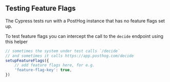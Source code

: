 ## Testing Feature Flags

The Cypress tests run with a PostHog instance that has no feature flags set up.

To test feature flags you can intercept the call to the `decide` endpoint using this helper

```javascript
// sometimes the system under test calls `/decide`
// and sometimes it calls https://app.posthog.com/decide
setupFeatureFlags({
    // add feature flags here, for e.g.
    'feature-flag-key': true,
})
```
